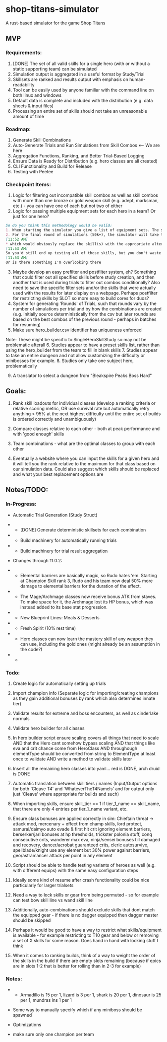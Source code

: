 # shop-titans-simulator
A rust-based simulator for the game Shop Titans

## MVP

### Requirements:

1. [DONE] The set of all valid skills for a single hero (with or without a static supporting team) can be simulated
2. Simulation output is aggregated in a useful format by Study/Trial
3. Skillsets are ranked and results output with emphasis on human-readability
4. Tool can be easily used by anyone familiar with the command line on both linux and windows
5. Default data is complete and included with the distribution (e.g. data sheets & input files)
6. Processing an entire set of skills should not take an unreasonable amount of time

### Roadmap:

1. Generate Skill Combinations
2. Auto-Generate Trials and Run Simulations from Skill Combos <-- We are here
3. Aggregation Functions, Ranking, and Better Trial-Based Logging
4. Ensure Data is Ready for Distribution (e.g. hero classes are all created)
5. CLI Functionality and Build for Release
6. Testing with Peetee

### Checkpoint Items:

1. Logic for filtering out incompatible skill combos as well as skill combos with more than one bronze or gold weapon skill (e.g. adept, marksman, etc.) - you can have one of each but not two of either
2. Logic for passing multiple equipment sets for each hero in a team? Or just for one hero?

```md
So do you think this methodology would be valid:
1. When starting the simulator you give a list of equipment sets. The simulator uses the weapon in the 1st set (or maybe I add a column called 'isPrimarySet') for the entire proceeding round(s) of simulations.
2. For the final round of simulations (50k+), the simulator will take the builds above 70 score, and if they have a weapon skill, generate additional combos using the weapons from the other skill sets.
[11:52 AM]
* which would obviously replace the skill(s) with the appropriate alternative i.e. wand master to sword master (edited)
[11:53 AM]
So you'd still end up testing all of those skills, but you don't waste time generating 4x the total simulations for combos that are dead ends
[11:53 AM]
Or is there something I'm overlooking there
```

3. Maybe develop an easy prefilter and postfilter system, eh? Something that could filter out all specified skills before study creation, and then another that is used during trials to filter out combos conditionally? Also need to save the specific filter sets and/or the skills that were actually used with the results for later display on a webpage. Perhaps postfilter for restricting skills by SLOT so more easy to build cores for duos?
4. System for generating 'Rounds' of Trials, such that rounds vary by the number of simulations per trial and by how the combinations are created (e.g. initially source deterministically from the csv but later rounds are based on the best combos of the previous round - perhaps in batches for resuming)
5. Make sure hero_builder.csv identifier has uniqueness enforced

Note: These might be specific to SingleHeroSkillStudy so may not be problematic afterall
6. Studies appear to have a preset skills list, rather than using the hero_builder from the team to fill in blank skills
7. Studies appear to take an entire dungeon and not allow customizing the difficulty or minibosses for example.
8. Studies only take one subject hero, problematically

9. A translator to select a dungeon from "Bleakspire Peaks Boss Hard"

## Goals:

1. Rank skill loadouts for individual classes (develop a ranking criteria or relative scoring metric, OR use survival rate but automatically retry anything > 95% at the next highest difficulty until the entire set of builds is ordered correctly and unambiguously)

2. Compare classes relative to each other - both at peak performance and with 'good enough' skills

3. Team combinations - what are the optimal classes to group with each other

4. Eventually a website where you can input the skills for a given hero and it will tell you the rank relative to the maximum for that class based on our simulation data. Could also suggest which skills should be replaced and what your best replacement options are

## Notes/TODO:

### In-Progress:

- Automatic Trial Generation (Study Struct)
- - [DONE] Generate deterministic skillsets for each combination
- - Build machinery for automatically running trials
- - Build machinery for trial result aggregation

- Changes through 11.0.2:
- - Elemental barriers are basically magic, so Rudo hates ‘em. Starting at Champion Skill rank 3, Rudo and his team now deal 50% more damage to elemental barriers for the duration of the effect.
- - The Mage/Archmage classes now receive bonus ATK from staves. To make space for it, the Archmage lost its HP bonus, which was instead added to its base stat progression.
- - New Blueprint Lines: Meals & Desserts
- - Fresh Spirit (10% rest time)
- - Hero classes can now learn the mastery skill of any weapon they can use, including the gold ones (might already be an assumption in the code?)
- - 

### Todo:

1. Create logic for automatically setting up trials

2. Import champion info (Separate logic for importing/creating champions as they gain additional bonuses by rank which also determines innate tier)

3. Validate results for extreme and boss encounters, as well as cinderlake normals

4. Validate hero builder for all classes

5. In hero builder script ensure scaling covers all things that need to scale AND that the Hero cant somehow bypass scaling AND that things like eva and crit chance come from HeroClass AND throughough elementType should be converted from string to ElementType at least once to validate AND write a method to validate skills later

6. Insert all the remaining hero classes into yaml... red is DONE, arch druid is DONE

7. Automatic translation between skill tiers / names (Input/Output options for both 'Cleave T4' and 'WhateverTheT4NameIs' and for output only just 'Cleave' where appropriate for builds and such)

8. When importing skills, ensure skill_tier == 1 if tier_1_name == skill_name, that there are only 4 entries per tier_1_name variant, etc.

10. Ensure class bonuses are applied correctly in sim: Chieftain threat -> attack mod, mercenary + effect from champ skills, lord protect, samurai/daimyo auto evade & first hit crit ignoring element barriers, berserker/jarl bonuses at hp thresholds, trickster polonia stuff, conq consecutive crits, wanderer max eva, ninja/sensei bonuses till damaged and recovery, dancer/acrobat guaranteed crits, cleric autosurvive, spellblade/knight use any element but 30% power against barriers, geo/astramancer attack per point in any element

11. Script should be able to handle testing variants of heroes as well (e.g. with different equips) with the same easy configuration steps

12. Ideally some kind of resume after crash functionality could be nice particularly for larger trialsets

13. Need a way to lock skills or gear from being permuted - so for example can test bow skill line vs wand skill line

14. Additionally, auto-combinations should exclude skills that dont match the equipped gear - if there is no dagger equipped then dagger master should be skipped

15. Perhaps it would be good to have a way to restrict what skills/equipment is available - for example restricting to T10 gear and below or removing a set of X skills for some reason. Goes hand in hand with locking stuff I think

16. When it comes to ranking builds, think of a way to weight the order of the skills in the build if there are empty slots remaining (because if epics are in slots 1-2 that is better for rolling than in 2-3 for example)

### Notes:

- - Armadillo is 15 per 1, lizard is 3 per 1, shark is 20 per 1, dinosaur is 25 per 1, mundras ins 1 per 1

- Some way to manually specify which if any miniboss should be spawned

- Optimizations

- make sure only one champion per team